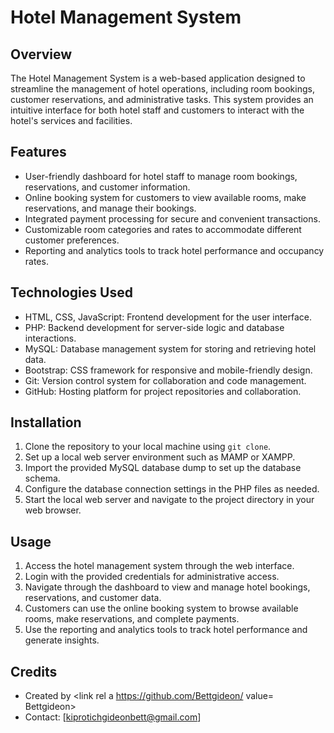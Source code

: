 # Hotel Management System

## Overview
The Hotel Management System is a web-based application designed to streamline the management of hotel operations, including room bookings, customer reservations, and administrative tasks. This system provides an intuitive interface for both hotel staff and customers to interact with the hotel's services and facilities.

## Features
- User-friendly dashboard for hotel staff to manage room bookings, reservations, and customer information.
- Online booking system for customers to view available rooms, make reservations, and manage their bookings.
- Integrated payment processing for secure and convenient transactions.
- Customizable room categories and rates to accommodate different customer preferences.
- Reporting and analytics tools to track hotel performance and occupancy rates.

## Technologies Used
- HTML, CSS, JavaScript: Frontend development for the user interface.
- PHP: Backend development for server-side logic and database interactions.
- MySQL: Database management system for storing and retrieving hotel data.
- Bootstrap: CSS framework for responsive and mobile-friendly design.
- Git: Version control system for collaboration and code management.
- GitHub: Hosting platform for project repositories and collaboration.

## Installation
1. Clone the repository to your local machine using `git clone`.
2. Set up a local web server environment such as MAMP or XAMPP.
3. Import the provided MySQL database dump to set up the database schema.
4. Configure the database connection settings in the PHP files as needed.
5. Start the local web server and navigate to the project directory in your web browser.

## Usage
1. Access the hotel management system through the web interface.
2. Login with the provided credentials for administrative access.
3. Navigate through the dashboard to view and manage hotel bookings, reservations, and customer data.
4. Customers can use the online booking system to browse available rooms, make reservations, and complete payments.
5. Use the reporting and analytics tools to track hotel performance and generate insights.

## Credits
- Created by <link rel a https://github.com/Bettgideon/ value= Bettgideon>
- Contact: [kiprotichgideonbett@gmail.com]

